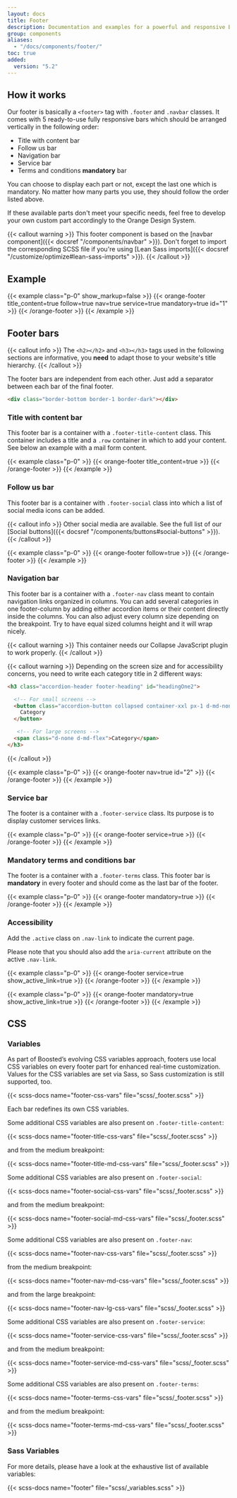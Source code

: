 ```yaml
---
layout: docs
title: Footer
description: Documentation and examples for a powerful and responsive Boosted's footer. It includes support for branding, navigation and more.
group: components
aliases:
  - "/docs/components/footer/"
toc: true
added:
  version: "5.2"
---
```


## How it works

Our footer is basically a `<footer>` tag with `.footer` and `.navbar` classes. It comes with 5 ready-to-use fully responsive bars which should be arranged vertically in the following order:
- Title with content bar
- Follow us bar
- Navigation bar
- Service bar
- Terms and conditions **mandatory** bar

You can choose to display each part or not, except the last one which is mandatory. No matter how many parts you use, they should follow the order listed above.

If these available parts don't meet your specific needs, feel free to develop your own custom part accordingly to the Orange Design System.

{{< callout warning >}}
This footer component is based on the [navbar component]({{< docsref "/components/navbar" >}}). Don't forget to import the corresponding SCSS file if you're using [Lean Sass imports]({{< docsref "/customize/optimize#lean-sass-imports" >}}).
{{< /callout >}}

## Example

{{< example class="p-0" show_markup=false >}}
{{< orange-footer title_content=true follow=true nav=true service=true mandatory=true id="1" >}}
{{< /orange-footer >}}
{{< /example >}}

## Footer bars

{{< callout info >}}
The `<h2></h2>` and `<h3></h3>` tags used in the following sections are informative, you **need** to adapt those to your website's title hierarchy.
{{< /callout >}}

The footer bars are independent from each other. Just add a separator between each bar of the final footer.

```html
<div class="border-bottom border-1 border-dark"></div>
```

### Title with content bar

This footer bar is a container with a `.footer-title-content` class. This container includes a title and a `.row` container in which to add your content. See below an example with a mail form content.

{{< example class="p-0" >}}
{{< orange-footer title_content=true >}}
{{< /orange-footer >}}
{{< /example >}}

### Follow us bar

This footer bar is a container with `.footer-social` class into which a list of social media icons can be added.

{{< callout info >}}
Other social media are available. See the full list of our [Social buttons]({{< docsref "/components/buttons#social-buttons" >}}).
{{< /callout >}}

{{< example class="p-0" >}}
{{< orange-footer follow=true >}}
{{< /orange-footer >}}
{{< /example >}}

### Navigation bar

This footer bar is a container with a `.footer-nav` class meant to contain navigation links organized in columns. You can add several categories in one footer-column by adding either accordion items or their content directly inside the columns. You can also adjust every column size depending on the breakpoint. Try to have equal sized columns height and it will wrap nicely.

{{< callout warning >}}
This container needs our Collapse JavaScript plugin to work properly.
{{< /callout >}}

{{< callout warning >}}
Depending on the screen size and for accessibility concerns, you need to write each category title in 2 different ways:

```html
<h3 class="accordion-header footer-heading" id="headingOne2">

  <!-- For small screens -->
  <button class="accordion-button collapsed container-xxl px-1 d-md-none" type="button" data-bs-toggle="collapse" data-bs-target="#collapseOne2" aria-expanded="true" aria-controls="collapseOne2">
    Category
  </button>

   <!-- For large screens -->
  <span class="d-none d-md-flex">Category</span>
</h3>
```
{{< /callout >}}

{{< example class="p-0" >}}
{{< orange-footer nav=true id="2" >}}
{{< /orange-footer >}}
{{< /example >}}

### Service bar

The footer is a container with a `.footer-service` class. Its purpose is to display customer services links.

{{< example class="p-0" >}}
{{< orange-footer service=true >}}
{{< /orange-footer >}}
{{< /example >}}

### Mandatory terms and conditions bar

The footer is a container with a `.footer-terms` class. This footer bar is **mandatory** in every footer and should come as the last bar of the footer.

{{< example class="p-0" >}}
{{< orange-footer mandatory=true >}}
{{< /orange-footer >}}
{{< /example >}}

### Accessibility

Add the `.active` class on `.nav-link` to indicate the current page.

Please note that you should also add the `aria-current` attribute on the active `.nav-link`.

{{< example class="p-0" >}}
{{< orange-footer service=true show_active_link=true >}}
{{< /orange-footer >}}
{{< /example >}}

{{< example class="p-0" >}}
{{< orange-footer mandatory=true show_active_link=true >}}
{{< /orange-footer >}}
{{< /example >}}

## CSS

### Variables

As part of Boosted’s evolving CSS variables approach, footers use local CSS variables on every footer part for enhanced real-time customization. Values for the CSS variables are set via Sass, so Sass customization is still supported, too.

{{< scss-docs name="footer-css-vars" file="scss/_footer.scss" >}}

Each bar redefines its own CSS variables.

Some additional CSS variables are also present on `.footer-title-content`:

{{< scss-docs name="footer-title-css-vars" file="scss/_footer.scss" >}}

and from the medium breakpoint:

{{< scss-docs name="footer-title-md-css-vars" file="scss/_footer.scss" >}}

Some additional CSS variables are also present on `.footer-social`:

{{< scss-docs name="footer-social-css-vars" file="scss/_footer.scss" >}}

and from the medium breakpoint:

{{< scss-docs name="footer-social-md-css-vars" file="scss/_footer.scss" >}}

Some additional CSS variables are also present on `.footer-nav`:

{{< scss-docs name="footer-nav-css-vars" file="scss/_footer.scss" >}}

from the medium breakpoint:

{{< scss-docs name="footer-nav-md-css-vars" file="scss/_footer.scss" >}}

and from the large breakpoint:

{{< scss-docs name="footer-nav-lg-css-vars" file="scss/_footer.scss" >}}

Some additional CSS variables are also present on `.footer-service`:

{{< scss-docs name="footer-service-css-vars" file="scss/_footer.scss" >}}

and from the medium breakpoint:

{{< scss-docs name="footer-service-md-css-vars" file="scss/_footer.scss" >}}

Some additional CSS variables are also present on `.footer-terms`:

{{< scss-docs name="footer-terms-css-vars" file="scss/_footer.scss" >}}

and from the medium breakpoint:

{{< scss-docs name="footer-terms-md-css-vars" file="scss/_footer.scss" >}}


### Sass Variables

For more details, please have a look at the exhaustive list of available variables:

{{< scss-docs name="footer" file="scss/_variables.scss" >}}
